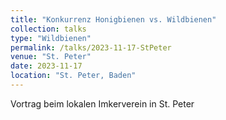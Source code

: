 ```yaml
---
title: "Konkurrenz Honigbienen vs. Wildbienen"
collection: talks
type: "Wildbienen"
permalink: /talks/2023-11-17-StPeter
venue: "St. Peter"
date: 2023-11-17
location: "St. Peter, Baden"
---
```


Vortrag beim lokalen Imkerverein in St. Peter
